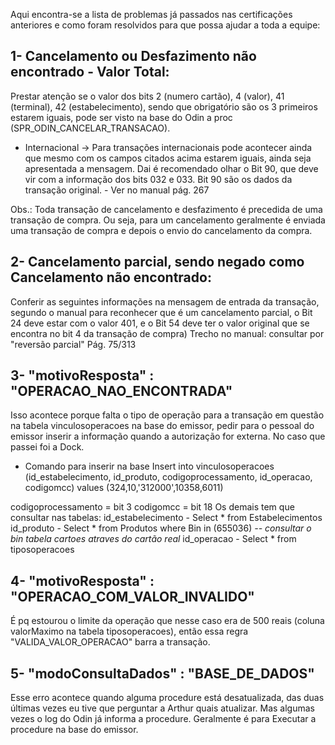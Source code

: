 Aqui encontra-se a lista de problemas já passados nas certificações anteriores e como foram resolvidos para que possa ajudar a toda a equipe:

## 1- Cancelamento ou Desfazimento não encontrado - Valor Total:
Prestar atenção se o valor dos bits 2 (numero cartão), 4 (valor), 41 (terminal), 42 (estabelecimento), sendo que obrigatório são os 3 primeiros estarem iguais, pode ser visto na base do Odin a proc (SPR_ODIN_CANCELAR_TRANSACAO).

* Internacional
-> Para transações internacionais pode acontecer ainda que mesmo com os campos citados acima estarem iguais, ainda seja apresentada a mensagem. Dai é recomendado olhar o Bit 90, que deve vir com a informação dos bits 032 e 033. Bit 90 são os dados da transação original. - Ver no manual pág. 267

Obs.: Toda transação de cancelamento e desfazimento é precedida de uma transação de compra. Ou seja, para um cancelamento geralmente é enviada uma transação de compra e depois o envio do cancelamento da compra.


## 2- Cancelamento parcial, sendo negado como Cancelamento não encontrado:

Conferir as seguintes informações na mensagem de entrada da transação, segundo o manual para reconhecer que é um cancelamento parcial, o Bit 24 deve estar com o valor 401, e o Bit 54 deve ter o valor original que se encontra no bit 4 da transação de compra)
Trecho no manual: consultar por "reversão parcial" Pág. 75/313


## 3- "motivoResposta" : "OPERACAO_NAO_ENCONTRADA"

Isso acontece porque falta o tipo de operação para a transação em questão na tabela vinculosoperacoes na base do emissor, pedir para o pessoal do emissor inserir a informação quando a autorização for externa. No caso que passei foi a Dock.

* Comando para inserir na base
Insert into vinculosoperacoes (id_estabelecimento, id_produto, codigoprocessamento, id_operacao, codigomcc) values (324,10,'312000',10358,6011)

codigoprocessamento = bit 3
codigomcc = bit 18
Os demais tem que consultar nas tabelas:
id_estabelecimento - Select * from Estabelecimentos
id_produto - Select * from Produtos where Bin in (655036)  _-- consultar o bin tabela cartoes atraves do cartão real_
id_operacao - Select * from tiposoperacoes


## 4- "motivoResposta" : "OPERACAO_COM_VALOR_INVALIDO"

É pq estourou o limite da operação que nesse caso era de 500 reais (coluna valorMaximo na tabela tiposoperacoes), então essa regra "VALIDA_VALOR_OPERACAO" barra a transação.


## 5- "modoConsultaDados" : "BASE_DE_DADOS"

Esse erro acontece quando alguma procedure está desatualizada, das duas últimas vezes eu tive que perguntar a Arthur quais atualizar. Mas algumas vezes o log do Odin já informa a procedure. Geralmente é para Executar a procedure na base do emissor.

